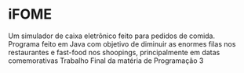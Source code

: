 # iFOME
Um simulador de caixa eletrônico feito para pedidos de comida. <br>
Programa feito em Java com objetivo de diminuir as enormes filas nos restaurantes e fast-food nos shoopings, principalmente em datas comemorativas
Trabalho Final da matéria de Programação 3

